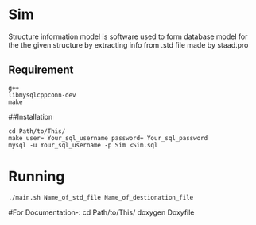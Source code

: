 # Sim

Structure information model is software used to form database model for 
the the given structure by extracting info from .std file made by 
staad.pro


## Requirement 
	
	g++
	libmysqlcppconn-dev
	make 
	
##Installation 
	

	cd Path/to/This/	
	make user= Your_sql_username password= Your_sql_password
	mysql -u Your_sql_username -p Sim <Sim.sql 
	
# Running
	./main.sh Name_of_std_file Name_of_destionation_file
	
#For Documentation-:
	cd Path/to/This/
	doxygen Doxyfile
